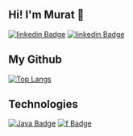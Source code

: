 ## Hi! I'm Murat 👋
[![linkedin Badge](https://img.shields.io/badge/LinkedIn-0077B5?style=for-the-badge&logo=linkedin&logoColor=white&link=link/)](https://www.linkedin.com/in/murat%C3%A7elik/) 
[![linkedin Badge](https://img.shields.io/badge/LinkedIn-0077B5?style=plastic&logo=appveyor)](https://www.linkedin.com/in/murat%C3%A7elik/) 

## My Github
[![Top Langs](https://github-readme-stats.vercel.app/api/top-langs/?username=muratcelikk&layout=compact)](https://github.com/muratcelikk/github-readme-stats)

## Technologies
[![Java Badge](https://img.shields.io/badge/Java-ED8B00?style=for-the-badge&logo=java&logoColor=white&link=link)](link) 
[![f Badge](https://img.shields.io/badge/Java-ED8B00?style=for-the-badge&logo=java&logoColor=white&link=link)](link) 
